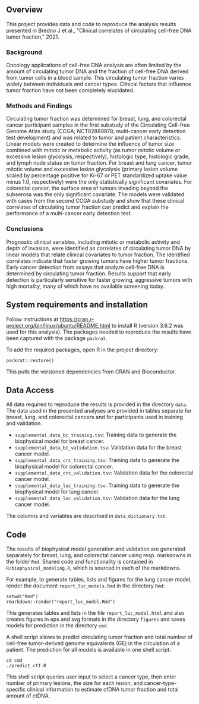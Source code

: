 ## Overview

This project provides data and code to reproduce the analysis results
presented in Bredno J et al.,
"Clinical correlates of circulating cell-free DNA tumor fraction," 2021.

### Background

Oncology applications of cell-free DNA analysis are often limited by the amount of circulating tumor
DNA and the fraction of cell-free DNA derived from tumor cells in a blood sample. This circulating
tumor fraction varies widely between individuals and cancer types. Clinical factors that influence
tumor fraction have not been completely elucidated.

### Methods and Findings

Circulating tumor fraction was determined for breast, lung, and colorectal cancer participant samples in
the first substudy of the Circulating Cell-free Genome Atlas study (CCGA; NCT02889978; multi-cancer early
detection test development) and was related to tumor and patient characteristics. Linear models were
created to determine the influence of tumor size combined with mitotic or metabolic activity (as tumor
mitotic volume or excessive lesion glycolysis, respectively), histologic type, histologic grade, and lymph
node status on tumor fraction. For breast and lung cancer, tumor mitotic volume and excessive lesion
glycolysis (primary lesion volume scaled by percentage positive for Ki-67 or PET standardized uptake value
minus 1.0, respectively) were the only statistically significant covariates. For colorectal cancer, the
surface area of tumors invading beyond the subserosa was the only significant covariate. The models were
validated with cases from the second CCGA substudy and show that these clinical correlates of circulating
tumor fraction can predict and explain the performance of a multi-cancer early detection test.

### Conclusions

Prognostic clinical variables, including mitotic or metabolic activity and depth of invasion, were identified
as correlates of circulating tumor DNA by linear models that relate clinical covariates to tumor fraction.
The identified correlates indicate that faster growing tumors have higher tumor fractions. Early cancer
detection from assays that analyze cell-free DNA is determined by circulating tumor fraction. Results support
that early detection is particularly sensitive for faster growing, aggressive tumors with high mortality,
many of which have no available screening today.

## System requirements and installation

Follow instructions at https://cran.r-project.org/bin/linux/ubuntu/README.html
to install R (version 3.6.2 was used for this analysis). The packages needed to
reproduce the results have been captured with the package `packrat`.

To add the required packages, open R in the project directory:

```
packrat::restore()
```

This pulls the versioned dependencies from CRAN and Bioconductor.

## Data Access

All data required to reproduce the results is provided in the directory
`data`. The data used in the presented analyses are provided in tables separate
for breast, lung, and colorectal cancers and for participants used in training and validation. 

- `supplemental_data_bc_training.tsv`: Training data to generate the biophysical
  model for breast cancer.
- `supplemental_data_bc_validation.tsv`: Validation data for the breast cancer
  model.
- `supplemental_data_crc_training.tsv`: Training data to generate the biophysical
  model for colorectal cancer.
- `supplemental_data_crc_validation.tsv`: Validation data for the colorectal cancer
  model.
- `supplemental_data_luc_training.tsv`: Training data to generate the biophysical
  model for lung cancer.
- `supplemental_data_luc_validation.tsv`: Validation data for the lung cancer
  model.
  
The columns and variables are described in `data_dictionary.txt`.

## Code

The results of biophysical model generation and validation are generated
separately for breast, lung, and colorectal cancer using resp. markdowns in the
folder `Rmd`. Shared code and functionality is contained in
`R/biophysical_modeling.R`, which is sourced in each of the markdowns.

For example, to generate tables, lists and figures for the lung cancer model,
render the document `report_luc_models.Rmd` in the directory `Rmd`:

```
setwd("Rmd")
rmarkdown::render("report_luc_model.Rmd")
```

This generates tables and lists in the file `report_luc_model.html` and also
creates figures in eps and svg formats in the directory `figures` and saves
models for prediction in the directory `cmd`.

A shell script allows to predict circulating tumor fraction and total number
of cell-free tumor-derived genome equivalents (GE) in the circulation of a patient.
The prediction for all models is available in one shell script:

```
cd cmd
./predict_ctf.R
```

This shell script queries user input to select a cancer type, then enter number
of primary lesions, the size for each lesion, and cancer-type-specific clinical
information to estimate cfDNA tumor fraction and total amount of ctDNA.
